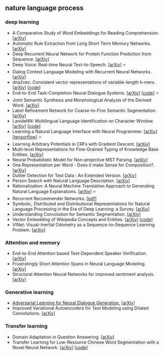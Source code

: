 ## nature language process

### deep learning

- A Comparative Study of Word Embeddings for Reading Comprehension. [[arXiv](https://arxiv.org/abs/1703.00993)]
- Automatic Rule Extraction from Long Short Term Memory Networks. [[arXiv](https://arxiv.org/abs/1702.02540)]
- Deep Recurrent Neural Network for Protein Function Prediction from Sequence. [[arXiv](https://arxiv.org/abs/1701.08318)]
- Deep Voice: Real-time Neural Text-to-Speech. [[arXiv](https://arxiv.org/abs/1702.07825)] :star:
- Dialog Context Language Modeling with Recurrent Neural Networks. [[arXiv](https://arxiv.org/abs/1701.04056)]
- dna2vec: Consistent vector representations of variable-length k-mers. [[arXiv](https://arxiv.org/abs/1701.06279)] [[code](https://pnpnpn.github.io/dna2vec/)]
- End-to-End Task-Completion Neural Dialogue Systems. [[arXiv](https://arxiv.org/abs/1703.01008)] [[code](https://github.com/MiuLab/TC-Bot)] :star:
- Joint Semantic Synthesis and Morphological Analysis of the Derived Word. [[arXiv](https://arxiv.org/abs/1701.00946)]
- Label Refinement Network for Coarse-to-Fine Semantic Segmentation. [[arXiv](https://arxiv.org/abs/1703.00551)]
- LanideNN: Multilingual Language Identification on Character Window. [[arXiv](https://arxiv.org/abs/1701.03338)] [[code](https://github.com/tomkocmi/LanideNN)]
- Learning a Natural Language Interface with Neural Programmer. [[arXiv](https://arxiv.org/abs/1611.08945)] [[tensorflow](https://github.com/tensorflow/models/tree/master/neural_programmer)] :star:
- Learning Arbitrary Potentials in CRFs with Gradient Descent. [[arXiv](https://arxiv.org/abs/1701.06805)]
- Multi-level Representations for Fine-Grained Typing of Knowledge Base Entities. [[arXiv](https://arxiv.org/abs/1701.02025)]
- Neural Probabilistic Model for Non-projective MST Parsing. [[arXiv](https://arxiv.org/abs/1701.00874)]
- One Representation per Word - Does it make Sense for Composition?.  [[arXiv](https://arxiv.org/abs/1702.06696)]
- Outlier Detection for Text Data : An Extended Version. [[arXiv](https://128.84.21.199/abs/1701.01325v1)]
- Person Search with Natural Language Description. [[arXiv](https://arxiv.org/abs/1702.05729)]
- Rationalization: A Neural Machine Translation Approach to Generating Natural Language Explanations. [[arXiv](https://arxiv.org/abs/1702.07826)] :star:
- Recurrent Recommender Networks. [[pdf](http://alexbeutel.com/papers/rrn_wsdm2017.pdf)]
- Symbolic, Distributed and Distributional Representations for Natural Language Processing in the Era of Deep Learning: a Survey. [[arXiv](https://arxiv.org/abs/1702.00764)]
- Understanding Convolution for Semantic Segmentation. [[arXiv](https://arxiv.org/abs/1702.08502)]
- Vector Embedding of Wikipedia Concepts and Entities. [[arXiv](https://arxiv.org/abs/1702.03470)] [[code](https://github.com/ehsansherkat/ConVec)]
- VINet: Visual-Inertial Odometry as a Sequence-to-Sequence Learning Problem. [[arXiv](https://arxiv.org/abs/1701.08376)]

### Attention and memory 

- End-to-End Attention based Text-Dependent Speaker Verification. [[arXiv](https://arxiv.org/abs/1701.00562)]
- Frustratingly Short Attention Spans in Neural Language Modeling. [[arXiv](https://arxiv.org/abs/1702.04521)]
- Structural Attention Neural Networks for improved sentiment analysis. [[arXiv](https://arxiv.org/abs/1701.01811)]

### Generative learning

- [Adversarial Learning for Neural Dialogue Generation.](https://zhuanlan.zhihu.com/p/25027693) [[arXiv](https://arxiv.org/abs/1701.06547)]
- Improved Variational Autoencoders for Text Modeling using Dilated Convolutions. [[arXiv](https://arxiv.org/abs/1702.08139)] 
  
### Transfer learning

- Domain Adaptation in Question Answering. [[arXiv](https://arxiv.org/abs/1702.02171)]
- Transfer Learning for Low-Resource Chinese Word Segmentation with a Novel Neural Network. [[arXiv](https://arxiv.org/abs/1702.04488)] [[code](https://github.com/jincy520/Low-Resource-CWS-)]